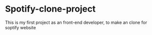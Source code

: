# Spotify-clone-project
This is my first project as an front-end developer, to make an clone for soptify website
